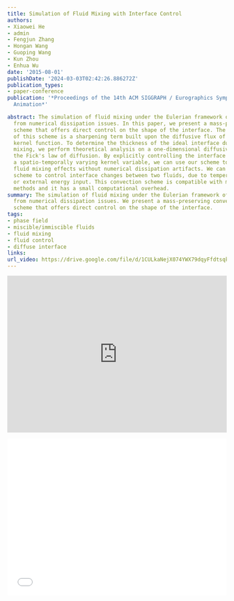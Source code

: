 ```yaml
---
title: Simulation of Fluid Mixing with Interface Control
authors:
- Xiaowei He
- admin
- Fengjun Zhang
- Hongan Wang
- Guoping Wang
- Kun Zhou
- Enhua Wu
date: '2015-08-01'
publishDate: '2024-03-03T02:42:26.886272Z'
publication_types:
- paper-conference
publication: '*Proceedings of the 14th ACM SIGGRAPH / Eurographics Symposium on Computer
  Animation*'

abstract: The simulation of fluid mixing under the Eulerian framework often suffers
  from numerical dissipation issues. In this paper, we present a mass-preserving convection
  scheme that offers direct control on the shape of the interface. The key component
  of this scheme is a sharpening term built upon the diffusive flux of a user-specified
  kernel function. To determine the thickness of the ideal interface during fluid
  mixing, we perform theoretical analysis on a one-dimensional diffusive model using
  the Fick's law of diffusion. By explicitly controlling the interface thickness using
  a spatio-temporally varying kernel variable, we can use our scheme to produce realistic
  fluid mixing effects without numerical dissipation artifacts. We can also use the
  scheme to control interface changes between two fluids, due to temperature, pressure,
  or external energy input. This convection scheme is compatible with many advection
  methods and it has a small computational overhead.
summary: The simulation of fluid mixing under the Eulerian framework often suffers
  from numerical dissipation issues. We present a mass-preserving convection
  scheme that offers direct control on the shape of the interface.
tags:
- phase field
- miscible/immiscible fluids
- fluid mixing
- fluid control
- diffuse interface
links:
url_video: https://drive.google.com/file/d/1CULkaNejX074YWX79dqyFfdtsqk4sYAd/view
---
```


<p align="center">
<iframe width="100%" height="360" src="https://www.youtube.com/embed/7E9CEdoQtlk?si=UciVgaaNAIekuV5l" title="YouTube video player" frameborder="0" allow="accelerometer; autoplay; clipboard-write; encrypted-media; gyroscope; picture-in-picture; web-share" allowfullscreen></iframe>
</p>
<p align="center">
<iframe width="100%" height="360" src="//player.bilibili.com/player.html?aid=212812626&bvid=BV1aa41147ui&cid=563614409&p=1" scrolling="no" border="0" frameborder="no" framespacing="0" allowfullscreen="true"> </iframe>
</p>
